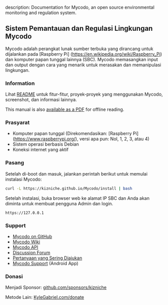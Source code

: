 description: Documentation for Mycodo, an open source environmental monitoring and regulation system.

## Sistem Pemantauan dan Regulasi Lingkungan Mycodo

Mycodo adalah perangkat lunak sumber terbuka yang dirancang untuk dijalankan pada [Raspberry Pi] (https://en.wikipedia.org/wiki/Raspberry_Pi) dan komputer papan tunggal lainnya (SBC). Mycodo memasangkan input dan output dengan cara yang menarik untuk merasakan dan memanipulasi lingkungan.

### Information

Lihat [README](https://github.com/kizniche/Mycodo#uses) untuk fitur-fitur, proyek-proyek yang menggunakan Mycodo, screenshot, dan informasi lainnya.

This manual is also [available as a PDF](https://kizniche.github.io/Mycodo/mycodo-manual.pdf) for offline reading.

### Prasyarat

*   Komputer papan tunggal (Direkomendasikan: [Raspberry Pi] (https://www.raspberrypi.org/), versi apa pun: Nol, 1, 2, 3, atau 4)
*   Sistem operasi berbasis Debian
*   Koneksi internet yang aktif

### Pasang

Setelah di-boot dan masuk, jalankan perintah berikut untuk memulai instalasi Mycodo:

```bash
curl -L https://kizniche.github.io/Mycodo/install | bash
```

Setelah instalasi, buka browser web ke alamat IP SBC dan Anda akan diminta untuk membuat pengguna Admin dan login.

```
https://127.0.0.1
```

### Support

*   [Mycodo on GitHub](https://github.com/kizniche/Mycodo)
*   [Mycodo Wiki](https://github.com/kizniche/Mycodo/wiki)
*   [Mycodo API](https://kizniche.github.io/Mycodo/mycodo-api.html)
*   [Discussion Forum](https://forum.radicaldiy.com)
*   [Pertanyaan yang Sering Diajukan](https://forum.radicaldiy.com/docs?category=23&tags=mycodo)
*   [Mycodo Support](https://play.google.com/store/apps/details?id=com.mycodo.mycododocs) (Android App)

### Donasi

Menjadi Sponsor: [github.com/sponsors/kizniche](https://github.com/sponsors/kizniche)

Metode Lain: [KyleGabriel.com/donate](https://kylegabriel.com/donate)
